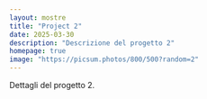 ```yaml
---
layout: mostre
title: "Project 2"
date: 2025-03-30
description: "Descrizione del progetto 2"
homepage: true
image: "https://picsum.photos/800/500?random=2"
---
```


Dettagli del progetto 2.
